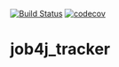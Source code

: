 [![Build Status](https://travis-ci.com/SergPerm/job4j_tracker.svg?branch=master)](https://travis-ci.com/SergPerm/job4j_tracker)
[![codecov](https://codecov.io/gh/SergPerm/job4j_tracker/branch/master/graph/badge.svg)](https://codecov.io/gh/SergPerm/job4j_tracker)
# job4j_tracker